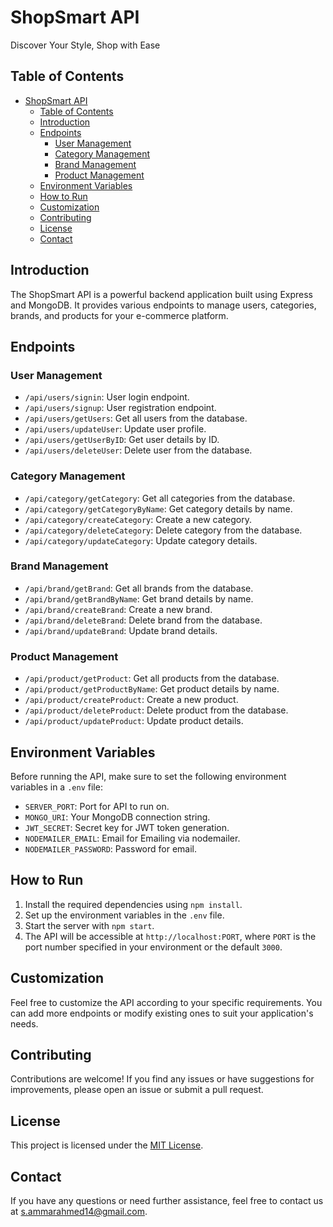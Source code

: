 # ShopSmart API

Discover Your Style, Shop with Ease

## Table of Contents
- [ShopSmart API](#shopsmart-api)
  - [Table of Contents](#table-of-contents)
  - [Introduction](#introduction)
  - [Endpoints](#endpoints)
    - [User Management](#user-management)
    - [Category Management](#category-management)
    - [Brand Management](#brand-management)
    - [Product Management](#product-management)
  - [Environment Variables](#environment-variables)
  - [How to Run](#how-to-run)
  - [Customization](#customization)
  - [Contributing](#contributing)
  - [License](#license)
  - [Contact](#contact)

## Introduction

The ShopSmart API is a powerful backend application built using Express and MongoDB. It provides various endpoints to manage users, categories, brands, and products for your e-commerce platform.

## Endpoints

### User Management

- `/api/users/signin`: User login endpoint.
- `/api/users/signup`: User registration endpoint.
- `/api/users/getUsers`: Get all users from the database.
- `/api/users/updateUser`: Update user profile.
- `/api/users/getUserByID`: Get user details by ID.
- `/api/users/deleteUser`: Delete user from the database.

### Category Management

- `/api/category/getCategory`: Get all categories from the database.
- `/api/category/getCategoryByName`: Get category details by name.
- `/api/category/createCategory`: Create a new category.
- `/api/category/deleteCategory`: Delete category from the database.
- `/api/category/updateCategory`: Update category details.

### Brand Management

- `/api/brand/getBrand`: Get all brands from the database.
- `/api/brand/getBrandByName`: Get brand details by name.
- `/api/brand/createBrand`: Create a new brand.
- `/api/brand/deleteBrand`: Delete brand from the database.
- `/api/brand/updateBrand`: Update brand details.

### Product Management

- `/api/product/getProduct`: Get all products from the database.
- `/api/product/getProductByName`: Get product details by name.
- `/api/product/createProduct`: Create a new product.
- `/api/product/deleteProduct`: Delete product from the database.
- `/api/product/updateProduct`: Update product details.

## Environment Variables

Before running the API, make sure to set the following environment variables in a `.env` file:

- `SERVER_PORT`: Port for API to run on.
- `MONGO_URI`: Your MongoDB connection string.
- `JWT_SECRET`: Secret key for JWT token generation.
- `NODEMAILER_EMAIL`: Email for Emailing via nodemailer.
- `NODEMAILER_PASSWORD`: Password for email.

## How to Run

1. Install the required dependencies using `npm install`.
2. Set up the environment variables in the `.env` file.
3. Start the server with `npm start`.
4. The API will be accessible at `http://localhost:PORT`, where `PORT` is the port number specified in your environment or the default `3000`.

## Customization

Feel free to customize the API according to your specific requirements. You can add more endpoints or modify existing ones to suit your application's needs.

## Contributing

Contributions are welcome! If you find any issues or have suggestions for improvements, please open an issue or submit a pull request.

## License

This project is licensed under the [MIT License](LICENSE).

## Contact

If you have any questions or need further assistance, feel free to contact us at [s.ammarahmed14@gmail.com](mailto:s.ammarahmed14@gmail.com).
